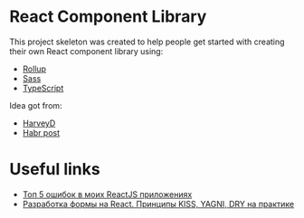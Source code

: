# React Component Library

This project skeleton was created to help people get started with creating their own React component library using:

- [Rollup](https://github.com/rollup/rollup)
- [Sass](https://sass-lang.com/)
- [TypeScript](https://www.typescriptlang.org/)

Idea got from:

- [HarveyD](https://github.com/HarveyD/react-component-library)
- [Habr post](https://habr.com/ru/post/461439/)


# Useful links

- [Топ 5 ошибок в моих ReactJS приложениях](https://habr.com/ru/post/462705/)
- [Разработка формы на React. Принципы KISS, YAGNI, DRY на практике](https://habr.com/ru/post/495518/)